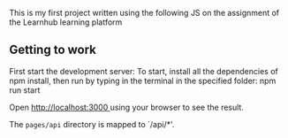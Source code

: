 This is my first project written using the following JS on the assignment of the Learnhub learning platform

## Getting to work

First start the development server:
To start, install all the dependencies of npm install, then run by typing in the terminal in the specified folder:
npm run start

Open [http://localhost:3000 ](http://localhost:3000) using your browser to see the result.

The `pages/api` directory is mapped to `/api/\*'.
